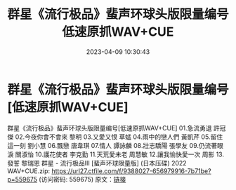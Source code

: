 ﻿---
title: 群星《流行极品》蜚声环球头版限量编号低速原抓WAV+CUE
date: 2023-04-09 10:30:43
categories: WAV车载音乐、镜像
tags: 华语中文
---
# 群星《流行极品》蜚声环球头版限量编号[低速原抓WAV+CUE]

群星《流行极品》蜚声环球头版限量编号[低速原抓WAV+CUE]
01.急流勇退 許冠傑
02.今夜你會不會來 黎明
03.又愛又恨 草蜢
04.雨中的戀人們 黃凱芹
05.留住這一刻 劉小慧
06.飄戀 唐韋琪
07.情人 譚詠麟
08.壯志驕陽 張學友
09.仍流著眼淚 關淑怡
10.護花使者 李克勤
11.天荒愛未老 周慧敏
12.讓我愉快愛一次 周影
13.發誓 黎瑞恩
群星 - 流行极品III [蜚声环球限量版] (日本压碟) 2022 WAV+CUE.zip: https://url27.ctfile.com/f/9388027-656979916-7b71be?p=559675
(访问密码: 559675)
原文：[链接](https://blog.sina.com.cn/s/blog_1647c7e76010311dd.html)